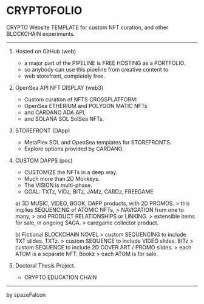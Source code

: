 # CRYPTOFOLIO

CRYPTO Website TEMPLATE for custom NFT curation, and other BLOCKCHAIN experiments.

----

1. Hosted on GitHub (web)
   - a major part of the PIPELINE is FREE HOSTING as a PORTFOLIO.
   - so anybody can use this pipeline from creative content to
   - web storefront, completely free.
   
2. OpenSea API NFT DISPLAY (web3)
   - Custom curation of NFTS CROSSPLATFORM:
   - OpenSea ETHERIUM and POLYGON MATIC NFTs
   - and CARDANO ADA API,
   - and SOLANA SOL SolSea NFTs.
   
3. STOREFRONT (DApp)
   - MetaPlex SOL and OpenSea templates for STOREFRONTS.
   - Explore options provided by CARDANO.
   
4. CUSTOM DAPPS (poc)
   - CUSTOMIZE the NFTs in a deep way.
   - Much more than 2D Monkeys.
   - The VISION is multi-phase.
   - GOAL: TXTz, VIDz, BITz, JAMz, CARDz, FREEGAME
   
   a) 3D MUSIC, VIDEO, BOOK, DAPP products, with 2D PROMOS.
       > this implies SEQUENCING of ATOMIC NFTs, 
       > NAVIGATION from one to many,
       > and PRODUCT RELATIONSHIPS or LINKING.
       > extensible items for sale, in ongoing SAGA.
       > cardgame collector product.
       
   b) Fictional BLOCKCHAIN NOVEL
       > custom SEQUENCING to include TXT slides. TXTz.
       > custom SEQUENCE to include VIDEO slides. BITz
       > custom SEQUENCE to include 2D COVER ART / PROMO slides. 
       > each ATOM is a separate NFT. Bookz
       > each ATOM is for sale.
       
 5. Doctoral Thesis Project.
    - CRYPTO EDUCATION CHAIN
    
----

by spazeFalcon
